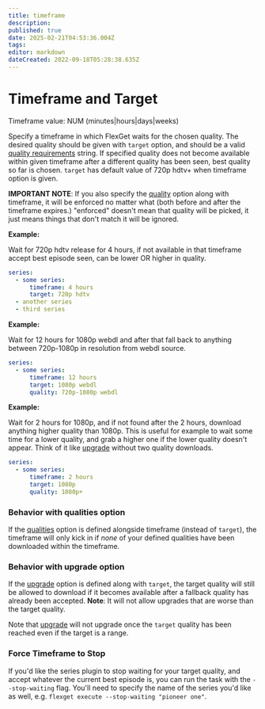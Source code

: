 ```yaml
---
title: timeframe
description: 
published: true
date: 2025-02-21T04:53:36.004Z
tags: 
editor: markdown
dateCreated: 2022-09-18T05:28:38.635Z
---
```


# Timeframe and Target
Timeframe value: NUM (minutes|hours|days|weeks)

Specify a timeframe in which FlexGet waits for the chosen quality. The desired quality should be given with `target` option, and should be a valid [quality requirements](/Qualities#Requirements) string. If specified quality does not become available within given timeframe after a different quality has been seen, best quality so far is chosen. `target` has default value of 720p hdtv+ when timeframe option is given. 

**IMPORTANT NOTE**: If you also specify the [quality](/Plugins/series/quality) option along with timeframe, it will be enforced no matter what (both before and after the timeframe expires.) "enforced" doesn't mean that quality will be picked, it just means things that don't match it will be ignored.

**Example:**

Wait for 720p hdtv release for 4 hours, if not available in that timeframe accept best episode seen, can be lower OR higher in quality.

```yaml
series:
  - some series:
      timeframe: 4 hours
      target: 720p hdtv
  - another series
  - third series
```

**Example:**

Wait for 12 hours for 1080p webdl and after that fall back to anything between 720p-1080p in resolution from webdl source.

```yaml
series:
  - some series:
      timeframe: 12 hours
      target: 1080p webdl
      quality: 720p-1080p webdl
```

**Example:**

Wait for 2 hours for 1080p, and if not found after the 2 hours, download anything higher quality than 1080p. This is useful for example to wait some time for a lower quality, and grab a higher one if the lower quality doesn't appear. Think of it like [upgrade](/Plugins/series/upgrade) without two quality downloads.

```yaml
series:
  - some series:
      timeframe: 2 hours
      target: 1080p
      quality: 1080p+
```

### Behavior with qualities option
If the [qualities](/Plugins/series/quality) option is defined alongside timeframe (instead of `target`), the timeframe will only kick in if *none* of your defined qualities have been downloaded within the timeframe.

### Behavior with upgrade option
If the [upgrade](/Plugins/series/upgrade) option is defined along with `target`, the target quality will still be allowed to download if it becomes available after a fallback quality has already been accepted. **Note**: It will not allow upgrades that are worse than the target quality.

Note that [upgrade](/Plugins/series/upgrade) will not upgrade once the `target` quality has been reached even if the target is a range.

### Force Timeframe to Stop
If you'd like the series plugin to stop waiting for your target quality, and accept whatever the current best episode is, you can run the task with the `--stop-waiting` flag. You'll need to specify the name of the series you'd like as well, e.g. `flexget execute --stop-waiting "pioneer one"`.